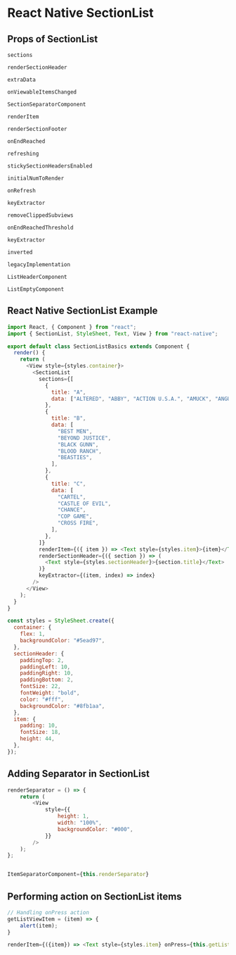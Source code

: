 # React Native SectionList

## Props of SectionList

`sections`

`renderSectionHeader`

`extraData`

`onViewableItemsChanged`

`SectionSeparatorComponent`

`renderItem`

`renderSectionFooter`

`onEndReached`

`refreshing`

`stickySectionHeadersEnabled`

`initialNumToRender`

`onRefresh`

`keyExtractor`

`removeClippedSubviews`

`onEndReachedThreshold`

`keyExtractor`

`inverted`

`legacyImplementation`

`ListHeaderComponent`

`ListEmptyComponent`

## React Native SectionList Example

```javascript
import React, { Component } from "react";
import { SectionList, StyleSheet, Text, View } from "react-native";

export default class SectionListBasics extends Component {
  render() {
    return (
      <View style={styles.container}>
        <SectionList
          sections={[
            {
              title: "A",
              data: ["ALTERED", "ABBY", "ACTION U.S.A.", "AMUCK", "ANGUISH"],
            },
            {
              title: "B",
              data: [
                "BEST MEN",
                "BEYOND JUSTICE",
                "BLACK GUNN",
                "BLOOD RANCH",
                "BEASTIES",
              ],
            },
            {
              title: "C",
              data: [
                "CARTEL",
                "CASTLE OF EVIL",
                "CHANCE",
                "COP GAME",
                "CROSS FIRE",
              ],
            },
          ]}
          renderItem={({ item }) => <Text style={styles.item}>{item}</Text>}
          renderSectionHeader={({ section }) => (
            <Text style={styles.sectionHeader}>{section.title}</Text>
          )}
          keyExtractor={(item, index) => index}
        />
      </View>
    );
  }
}

const styles = StyleSheet.create({
  container: {
    flex: 1,
    backgroundColor: "#5ead97",
  },
  sectionHeader: {
    paddingTop: 2,
    paddingLeft: 10,
    paddingRight: 10,
    paddingBottom: 2,
    fontSize: 22,
    fontWeight: "bold",
    color: "#fff",
    backgroundColor: "#8fb1aa",
  },
  item: {
    padding: 10,
    fontSize: 18,
    height: 44,
  },
});
```

## Adding Separator in SectionList

```javascript
renderSeparator = () => {
    return (
        <View
            style={{
                height: 1,
                width: "100%",
                backgroundColor: "#000",
            }}
        />
    );
};


ItemSeparatorComponent={this.renderSeparator}
```

## Performing action on SectionList items

```javascript
// Handling onPress action
getListViewItem = (item) => {
    alert(item);
}

renderItem={({item}) => <Text style={styles.item} onPress={this.getListViewItem.bind(this, item)}>{item}</Text>}
```
